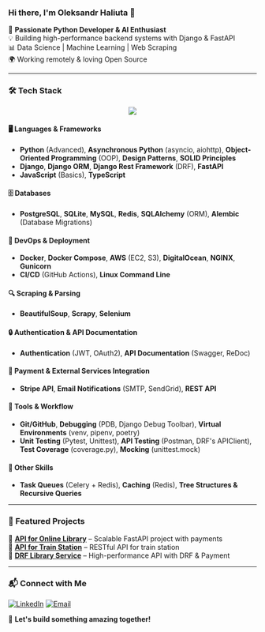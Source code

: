 ### Hi there, I'm Oleksandr Haliuta 👋

🚀 **Passionate Python Developer & AI Enthusiast**  
💡 Building high-performance backend systems with Django & FastAPI  
📊 Data Science | Machine Learning | Web Scraping  
🌍 Working remotely & loving Open Source  

---

### 🛠 Tech Stack

<p align="center">
  <a href="https://skillicons.dev">
    <img src="https://skillicons.dev/icons?i=python,django,fastapi,postgres,sqlite,mysql,redis,aws,docker,nginx,git,githubactions,selenium&size=64" />
  </a>
</p>

#### 🖥️ Languages & Frameworks
- **Python** (Advanced), **Asynchronous Python** (asyncio, aiohttp), **Object-Oriented Programming** (OOP), **Design Patterns**, **SOLID Principles**
- **Django**, **Django ORM**, **Django Rest Framework** (DRF), **FastAPI**
- **JavaScript** (Basics), **TypeScript**

#### 🗄️ Databases
- **PostgreSQL**, **SQLite**, **MySQL**, **Redis**, **SQLAlchemy** (ORM), **Alembic** (Database Migrations)

#### 🚀 DevOps & Deployment
- **Docker**, **Docker Compose**, **AWS** (EC2, S3), **DigitalOcean**, **NGINX**, **Gunicorn**
- **CI/CD** (GitHub Actions), **Linux Command Line**

#### 🔍 Scraping & Parsing
- **BeautifulSoup**, **Scrapy**, **Selenium**

#### 🔒 Authentication & API Documentation
- **Authentication** (JWT, OAuth2), **API Documentation** (Swagger, ReDoc)

#### 📡 Payment & External Services Integration
- **Stripe API**, **Email Notifications** (SMTP, SendGrid), **REST API**

#### 🔧 Tools & Workflow
- **Git/GitHub**, **Debugging** (PDB, Django Debug Toolbar), **Virtual Environments** (venv, pipenv, poetry)
- **Unit Testing** (Pytest, Unittest), **API Testing** (Postman, DRF's APIClient), **Test Coverage** (coverage.py), **Mocking** (unittest.mock)

#### 🧠 Other Skills
- **Task Queues** (Celery + Redis), **Caching** (Redis), **Tree Structures & Recursive Queries**

---

### 🌟 Featured Projects

🔹 **[API for Online Library](https://github.com/VladyslavBon/OnlineCinemaAPI/tree/develop)** – Scalable FastAPI project with payments  
🔹 **[API for Train Station](https://github.com/pohgen/train-station-service)** – RESTful API for train station  
🔹 **[DRF Library Service](https://github.com/YaroslavBordovoy/drf-library-service/tree/develop)** – High-performance API with DRF & Payment  

---

### 📬 Connect with Me

[![LinkedIn](https://img.shields.io/badge/LinkedIn-0A66C2?style=for-the-badge&logo=linkedin&logoColor=white)](https://www.linkedin.com/in/oleksandr-haliuta/)  [![Email](https://img.shields.io/badge/Email-D14836?style=for-the-badge&logo=gmail&logoColor=white)](mailto:haliuta.oleksandr@gmail.com)  

🚀 **Let's build something amazing together!**


